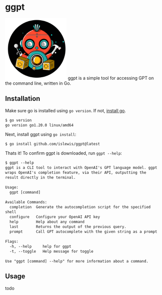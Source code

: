 # ggpt
<img src="https://github.com/islewis/ggpt/raw/main/logo/logo.png" width="200">
ggpt is a simple tool for accessing GPT on the command line, written in Go.

## Installation

Make sure go is installed using `go version`. If not, [install go](https://go.dev/doc/install).
```
$ go version      
go version go1.20.0 linux/amd64
```
Next, install ggpt using `go install`:
```
$ go install github.com/islewis/ggpt@latest
```
Thats it! To confirm ggpt is downloaded, run `ggpt --help`:
```
$ ggpt --help
ggpt is a CLI tool to interact with OpenAI's GPT language model. ggpt wraps OpenAI's completion feature, via their API, outputting the result directly in the terminal.

Usage:
  ggpt [command]

Available Commands:
  completion  Generate the autocompletion script for the specified shell
  configure   Configure your OpenAI API key
  help        Help about any command
  last        Returns the output of the previous query.
  prompt      Call GPT autocomplete with the given string as a prompt

Flags:
  -h, --help     help for ggpt
  -t, --toggle   Help message for toggle

Use "ggpt [command] --help" for more information about a command.
```
## Usage
todo
